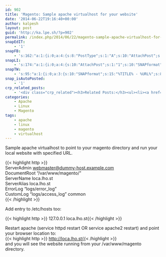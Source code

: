 ```yaml
---
id: 902
title: 'Magento: Sample apache virtualhost for your website'
date: '2014-06-22T19:16:40+00:00'
author: kalpesh
layout: post
guid: 'http://ka.lpe.sh/?p=902'
permalink: /index.php/2014/06/22/magento-sample-apache-virtualhost-for-your-website/
snapEdIT:
    - '1'
snapFB:
    - 's:162:"a:1:{i:0;a:4:{s:8:"PostType";s:1:"A";s:10:"AttachPost";s:1:"1";s:10:"SNAPformat";s:56:"New post (%TITLE%) has been published on %SITENAME% blog";s:4:"doFB";i:0;}}";'
snapLI:
    - 's:174:"a:1:{i:0;a:4:{s:10:"AttachPost";s:1:"1";s:10:"SNAPformat";s:46:"New post has been published on %SITENAME% blog";s:11:"SNAPformatT";s:18:"New Post - %TITLE%";s:4:"doLI";i:0;}}";'
snapTW:
    - 's:95:"a:1:{i:0;a:3:{s:10:"SNAPformat";s:15:"%TITLE% - %URL%";s:8:"attchImg";s:1:"0";s:4:"doTW";i:0;}}";'
snap_isAutoPosted:
    - '1'
crp_related_posts:
    - '<div class="crp_related"><h3>Related Posts:</h3><ul><li><a href="http://ka.lpe.sh/2013/06/20/how-to-install-orocrm/"     class="crp_title">OroCRM Installation guide</a></li><li><a href="http://ka.lpe.sh/2013/07/21/magento-get-current-url/"     class="crp_title">Magento get current url with and without parameters</a></li><li><a href="http://ka.lpe.sh/2013/05/26/magento-remove-index-php-from-url/"     class="crp_title">Magento remove index.php from URL</a></li><li><a href="http://ka.lpe.sh/2013/11/03/magento-remove-session-id-from-url/"     class="crp_title">Magento remove session id from URL</a></li><li><a href="http://ka.lpe.sh/2013/08/17/magento-delete-empty-categories-and-sub-categories/"     class="crp_title">Magento delete empty categories and sub-categories</a></li></ul></div>'
categories:
    - Apache
    - Linux
    - Magento
tags:
    - apache
    - linux
    - magento
    - virtualhost
---
```


Sample apache virtualhost to point to your magento directory and run your local website with specified URL.

{{< highlight http >}} <virtualhost>  
 ServerAdmin webmaster@dummy-host.example.com  
 DocumentRoot “/var/www/magento/”  
 ServerName loca.lho.st  
 ServerAlias loca.lho.st  
 ErrorLog “logs/error_log”  
 CustomLog “logs/access_log” common  
</virtualhost>{{< /highlight >}}

Add entry to /etc/hosts too:

{{< highlight http >}} 127.0.0.1 loca.lho.st{{< /highlight >}}

Restart apache (service httpd restart OR service apache2 restart) and point your browser location to:  
{{< highlight http >}} http://loca.lho.st{{< /highlight >}}  
and you will see the website running from your /var/www/magento directory.